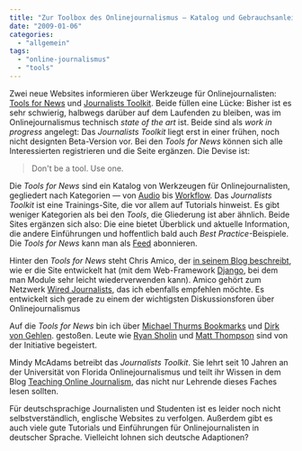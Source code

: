 ```yaml
---
title: "Zur Toolbox des Onlinejournalismus — Katalog und Gebrauchsanleitungen"
date: "2009-01-06"
categories: 
  - "allgemein"
tags: 
  - "online-journalismus"
  - "tools"
---
```


Zwei neue Websites informieren über Werkzeuge für Onlinejournalisten: [Tools for News](http://projects.chrisamico.com/toolkit/ "Tools for News") und [Journalists Toolkit](http://jtoolkit.com/ "Journalists Toolkit - A Home for Multimedia Journalism"). Beide füllen eine Lücke: Bisher ist es sehr schwierig, halbwegs darüber auf dem Laufenden zu bleiben, was im Onlinejournalismus technisch _state of the art_ ist. Beide sind als _work in progress_ angelegt: Das _Journalists Toolkit_ liegt erst in einer frühen, noch nicht designten Beta-Version vor. Bei den _Tools for News_ können sich alle Interessierten registrieren und die Seite ergänzen. Die Devise ist:

> Don't be a tool. Use one.

Die _Tools for News_ sind ein Katalog von Werkzeugen für Onlinejournalisten, gegliedert nach Kategorien — von [Audio](http://projects.chrisamico.com/toolkit/tools/audio/ "Audio | Tools for News") bis [Workflow](http://projects.chrisamico.com/toolkit/tools/workflow/ "Workflow | Tools for News"). Das _Journalists Toolkit_ ist eine Trainings-Site, die vor allem auf Tutorials hinweist. Es gibt weniger Kategorien als bei den _Tools_, die Gliederung ist aber ähnlich. Beide Sites ergänzen sich also: Die eine bietet Überblick und aktuelle Information, die andere Einführungen und hoffentlich bald auch _Best Practice_\-Beispiele. Die _Tools for News_ kann man als [Feed](http://projects.chrisamico.com/toolkit/feeds/tools/) abonnieren.

Hinter den _Tools for News_ steht Chris Amico, der [in seinem Blog beschreibt](http://www.chrisamico.com/2008/12/30/new-tools-for-new-news/ "Eyes East » Blog Archive » New tools for new news"), wie er die Site entwickelt hat (mit dem Web-Framework [Django](http://www.djangoproject.com/ "Django | The Web framework for perfectionists with deadlines"), bei dem man Module sehr leicht wiederverwenden kann). Amico gehört zum Netzwerk [Wired Journalists](http://wiredjournalists.com/ "Wired Journalists - Get wired to win."), das ich ebenfalls empfehlen möchte. Es entwickelt sich gerade zu einem der wichtigsten Diskussionsforen über Onlinejournalismus

Auf die _Tools for News_ bin ich über [Michael Thurms Bookmarks](http://delicious.com/michaelthurm "michaelthurm's Bookmarks on Delicious") und [Dirk von Gehlen](http://www.dirkvongehlen.de/index.php/netz/tools-for-news/ "Digitale Notizen » Blog Archive » Tools for News"). gestoßen. Leute wie [Ryan Sholin](http://ryansholin.com/2009/01/02/tools-for-news-chris-amicos-new-database/ "Tools for News: Chris Amico’s new database of online news tools - Invisible Inkling") und [Matt Thompson](http://www.newsless.org/2009/01/a-compendium-of-online-news-tools/ "A compendium of online news tools at Newsless.org") sind von der Initiative begeistert.

Mindy McAdams betreibt das _Journalists Toolkit_. Sie lehrt seit 10 Jahren an der Universität von Florida Onlinejournalismus und teilt ihr Wissen in dem Blog [Teaching Online Journalism](http://mindymcadams.com/tojou/ "Teaching Online Journalism"), das nicht nur Lehrende dieses Faches lesen sollten.

Für deutschsprachige Journalisten und Studenten ist es leider noch nicht selbstverständlich, englische Websites zu verfolgen. Außerdem gibt es auch viele gute Tutorials und Einführungen für Onlinejournalisten in deutscher Sprache. Vielleicht lohnen sich deutsche Adaptionen?
